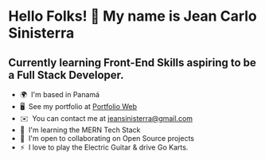 Hello Folks! 👋 My name is Jean Carlo Sinisterra
======================================

Currently learning Front-End Skills aspiring to be a Full Stack Developer.
-------------------


*   🌍  I'm based in Panamá
*   🖥️  See my portfolio at [Portfolio Web](http:///jeancsinisterra.github.io/CV/index.html)
*   ✉️  You can contact me at [jeansinisterra@gmail.com](mailto:jeansinisterra@gmail.com)
*   🧠  I'm learning the MERN Tech Stack
*   🤝  I'm open to collaborating on Open Source projects
*   ⚡  I love to play the Electric Guitar & drive Go Karts.
